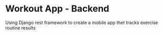 # Workout App - Backend

Using Django rest framework to create a mobile app thet tracks exercise routine results
